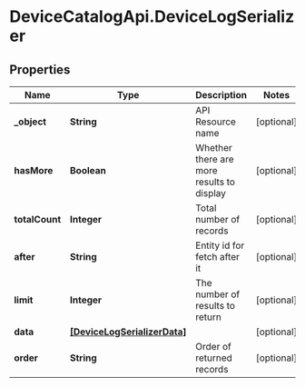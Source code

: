 # DeviceCatalogApi.DeviceLogSerializer

## Properties
Name | Type | Description | Notes
------------ | ------------- | ------------- | -------------
**_object** | **String** | API Resource name | [optional] 
**hasMore** | **Boolean** | Whether there are more results to display | [optional] 
**totalCount** | **Integer** | Total number of records | [optional] 
**after** | **String** | Entity id for fetch after it | [optional] 
**limit** | **Integer** | The number of results to return | [optional] 
**data** | [**[DeviceLogSerializerData]**](DeviceLogSerializerData.md) |  | [optional] 
**order** | **String** | Order of returned records | [optional] 


